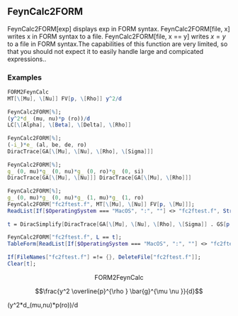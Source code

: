##  FeynCalc2FORM 

FeynCalc2FORM[exp] displays exp in FORM syntax.   FeynCalc2FORM[file, x] writes $\text{x}$ in FORM syntax to a file.   FeynCalc2FORM[file, x == y] writes $x=y$ to a file in FORM syntax.The capabilities of this function are very limited, so that you should not expect it to easily handle large and compicated expressions..

###  Examples 

```mathematica
FORM2FeynCalc
MT[\[Mu], \[Nu]] FV[p, \[Rho]] y^2/d 
 
FeynCalc2FORM[%];
(y^2*d_ (mu, nu)*p (ro))/d
LC[\[Alpha], \[Beta], \[Delta], \[Rho]] 
 
FeynCalc2FORM[%];
(-i_)*e_ (al, be, de, ro)
DiracTrace[GA[\[Mu], \[Nu], \[Rho], \[Sigma]]] 
 
FeynCalc2FORM[%];
g_ (0, mu)*g_ (0, nu)*g_ (0, ro)*g_ (0, si)
DiracTrace[GA[\[Mu], \[Nu]]] DiracTrace[GA[\[Mu], \[Rho]]] 
 
FeynCalc2FORM[%];
g_ (0, mu)*g_ (0, nu)*g_ (1, mu)*g_ (1, ro)
FeynCalc2FORM["fc2ftest.f", MT[\[Mu], \[Nu]] FV[p, \[Mu]]];
ReadList[If[$OperatingSystem === "MacOS", ":", ""] <> "fc2ftest.f", String] 
 
t = DiracSimplify[DiracTrace[GA[\[Mu], \[Nu], \[Rho], \[Sigma]] . GS[p, q]]] 
 
FeynCalc2FORM["fc2ftest.f", L == t];
TableForm[ReadList[If[$OperatingSystem === "MacOS", ":", ""] <> "fc2ftest.f", String]] 
 
If[FileNames["fc2ftest.f"] =!= {}, DeleteFile["fc2ftest.f"]];
Clear[t];
```

$$\text{FORM2FeynCalc}$$

$$\frac{y^2 \overline{p}^{\rho } \bar{g}^{\mu \nu }}{d}$$

(y^2*d_(mu,nu)*p(ro))/d